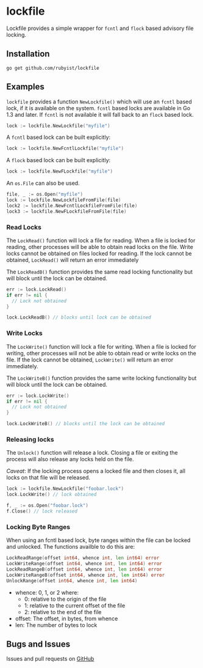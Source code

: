 # lockfile

Lockfile provides a simple wrapper for `fcntl` and `flock` based advisory file locking.

## Installation

```
go get github.com/rubyist/lockfile
```

## Examples

`lockfile` provides a function `NewLockfile()` which will use an `fcntl` based lock, if
it is available on the system. `fcntl` based locks are available in Go 1.3 and later. If
`fcntl` is not available it will fall back to an `flock` based lock.

```go
lock := lockfile.NewLockfile("myfile")
```

A `fcntl` based lock can be built explicitly:

```go
lock := lockfile.NewFcntlLockfile("myfile")
```

A `flock` based lock can be built explicitly:

```go
lock := lockfile.NewFLockfile("myfile")
```

An `os.File` can also be used.

```go
file, _ := os.Open("myfile")
lock := lockfile.NewLockfileFromFile(file)
lock2 := lockfile.NewFcntlLockfileFromFile(file)
lock3 := lockfile.NewFLockfileFromFile(file)
```

### Read Locks

The `LockRead()` function will lock a file for reading. When a file is locked for reading,
other processes will be able to obtain read locks on the file. Write locks cannot be
obtained on files locked for reading. If the lock cannot be obtained, `LockRead()` will
return an error immediately

The `LockReadB()` function provides the same read locking functionality but will block
until the lock can be obtained.

```go
err := lock.LockRead()
if err != nil {
  // Lock not obtained
}

lock.LockReadB() // blocks until lock can be obtained
```

### Write Locks

The `LockWrite()` function will lock a file for writing. When a file is locked for writing,
other processes will not be able to obtain read or write locks on the file. If the lock
cannot be obtained, `LockWrite()` will return an error immediately.

The `LockWriteB()` function provides the same write locking functionality but will block
until the lock can be obtained.

```go
err := lock.LockWrite()
if err != nil {
  // Lock not obtained
}

lock.LockWriteB() // blocks until the lock can be obtained
```

### Releasing locks

The `Unlock()` function will release a lock. Closing a file or exiting the process
will also release any locks held on the file.

*Caveat*: If the locking process opens a locked file and then closes it, all locks
on that file will be released.

```go
lock := lockfile.NewLockfile("foobar.lock")
lock.LockWrite() // lock obtained

f, _ := os.Open("foobar.lock")
f.Close() // lock released
```

### Locking Byte Ranges

When using an fcntl based lock, byte ranges within the file can be locked and unlocked.
The functions availble to do this are:

```go
LockReadRange(offset int64, whence int, len int64) error
LockWriteRange(offset int64, whence int, len int64) error
LockReadRangeB(offset int64, whence int, len int64) error
LockWriteRangeB(offset int64, whence int, len int64) error
UnlockRange(offset int64, whence int, len int64)
```

- whence: 0, 1, or 2 where:
  - 0: relative to the origin of the file
  - 1: relative to the current offset of the file
  - 2: relative to the end of the file
- offset: The offset, in bytes, from whence
- len: The number of bytes to lock

## Bugs and Issues

Issues and pull requests on [GitHub](https://github.com/rubyist/lockfile)
